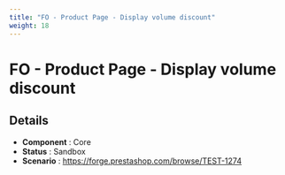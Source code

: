 ```yaml
---
title: "FO - Product Page - Display volume discount"
weight: 18
---
```


# FO - Product Page - Display volume discount
## Details
* **Component** : Core
* **Status** : Sandbox
* **Scenario** : https://forge.prestashop.com/browse/TEST-1274

